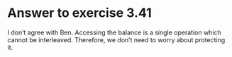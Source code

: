 # Answer to exercise 3.41

I don’t agree with Ben. Accessing the balance is a single operation which cannot be interleaved. Therefore, 
we don’t need to worry about protecting it.
